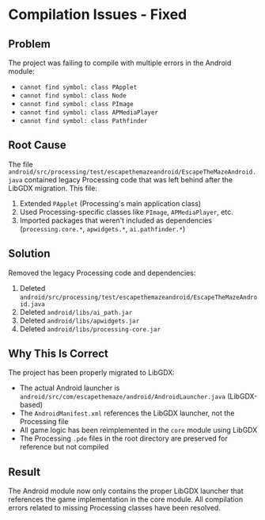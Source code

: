 # Compilation Issues - Fixed

## Problem
The project was failing to compile with multiple errors in the Android module:
- `cannot find symbol: class PApplet`
- `cannot find symbol: class Node`
- `cannot find symbol: class PImage`
- `cannot find symbol: class APMediaPlayer`
- `cannot find symbol: class Pathfinder`

## Root Cause
The file `android/src/processing/test/escapethemazeandroid/EscapeTheMazeAndroid.java` contained legacy Processing code that was left behind after the LibGDX migration. This file:
1. Extended `PApplet` (Processing's main application class)
2. Used Processing-specific classes like `PImage`, `APMediaPlayer`, etc.
3. Imported packages that weren't included as dependencies (`processing.core.*`, `apwidgets.*`, `ai.pathfinder.*`)

## Solution
Removed the legacy Processing code and dependencies:
1. Deleted `android/src/processing/test/escapethemazeandroid/EscapeTheMazeAndroid.java`
2. Deleted `android/libs/ai_path.jar`
3. Deleted `android/libs/apwidgets.jar`
4. Deleted `android/libs/processing-core.jar`

## Why This Is Correct
The project has been properly migrated to LibGDX:
- The actual Android launcher is `android/src/com/escapethemaze/android/AndroidLauncher.java` (LibGDX-based)
- The `AndroidManifest.xml` references the LibGDX launcher, not the Processing file
- All game logic has been reimplemented in the `core` module using LibGDX
- The Processing `.pde` files in the root directory are preserved for reference but not compiled

## Result
The Android module now only contains the proper LibGDX launcher that references the game implementation in the core module. All compilation errors related to missing Processing classes have been resolved.
